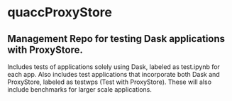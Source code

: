 # quaccProxyStore

## Management Repo for testing Dask applications with ProxyStore.

Includes tests of applications solely using Dask, labeled as test.ipynb for each app. Also includes test applications that incorporate both
Dask and ProxyStore, labeled as testwps (Test with ProxyStore). These will also include benchmarks for larger scale applications.
